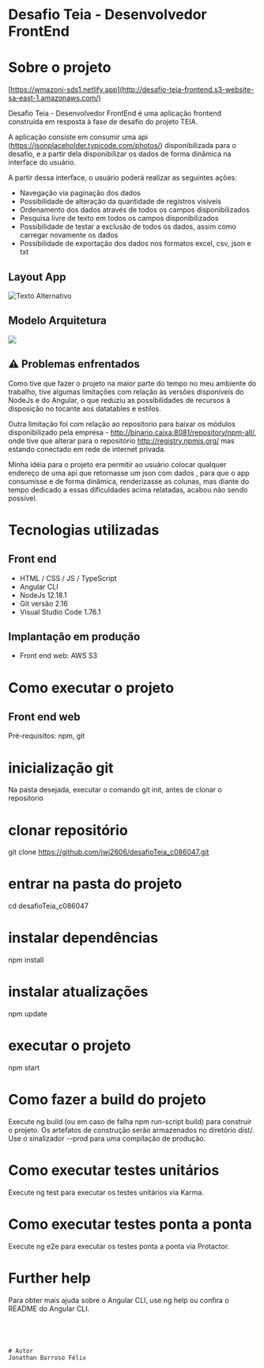 # Desafio Teia - Desenvolvedor FrontEnd 

# Sobre o projeto

[https://wmazoni-sds1.netlify.app](http://desafio-teia-frontend.s3-website-sa-east-1.amazonaws.com/)

Desafio Teia - Desenvolvedor FrontEnd é uma aplicação frontend construída em resposta à fase de desafio do projeto TEIA.

A aplicação consiste em consumir uma api (https://jsonplaceholder.typicode.com/photos/) disponibilizada para o desafio, e a partir dela disponibilizar os dados de forma dinâmica na interface do usuário.

A partir dessa interface, o usuário poderá realizar as seguintes ações:
- Navegação via paginação dos dados
- Possibilidade de alteração da quantidade de registros visíveis
- Ordenamento dos dados através de todos os campos disponibilizados
- Pesquisa livre de texto em todos os campos disponibilizados
- Possibilidade de testar a exclusão de todos os dados, assim como carregar novamente os dados
- Possibilidade de exportação dos dados nos formatos excel, csv, json e txt

## Layout App
<img src="https://github.com/jwj2606/desafioTeia_c086047/blob/main/src/imgApp.png" alt="Texto Alternativo">

## Modelo Arquitetura
[![](https://mermaid.ink/img/pako:eNqNkkFu2zAQRa8y4CoBLAPJ0osCSuQ0dus4gNRNpSzG4igmQHFUikxRSD5NFzlAj-CLlZLhJg4SoNKGePP_8JOcTpQsScxEpflnuUXrIEsKA-GL87hp4MaycXMjHyCKPvUt2Se1f-YeFp2kFivFkSOF07FQ0tS1u1F4ARFY-uGpdT1cncX3C8jmi_j849Yl1w0bMo56WHYSJbeRw42m6b_K0P3jBmEr65232MOXzuDTBu3_qb92FbOjo_oKBgFcny3T9R0kcbJOzw-ovxxP1YY07ZASDobrsZjksd74Ghby4TWe52_ATZ4pp-mEfc6_WX1CbvNs6-uNQaXhpbYco9f7P9Lr8AarcE0Ox0sKwVbosmGZBJKytyXt3nXddQ0-KoP75_1vPvjuR-DYvu9Yd2wlnThSti6Ijz-AmIiabI1KhmHqBlIIt6WaCjELS0kVeu0KUZhdkKJ3nP4ypZiFV6CJ8E04CSUKHy3WYlahbgMlqUKm1WFAxzmdiAbNd-ajZvcXourqow?type=png)](https://mermaid.live/edit#pako:eNqNkkFu2zAQRa8y4CoBLAPJ0osCSuQ0dus4gNRNpSzG4igmQHFUikxRSD5NFzlAj-CLlZLhJg4SoNKGePP_8JOcTpQsScxEpflnuUXrIEsKA-GL87hp4MaycXMjHyCKPvUt2Se1f-YeFp2kFivFkSOF07FQ0tS1u1F4ARFY-uGpdT1cncX3C8jmi_j849Yl1w0bMo56WHYSJbeRw42m6b_K0P3jBmEr65232MOXzuDTBu3_qb92FbOjo_oKBgFcny3T9R0kcbJOzw-ovxxP1YY07ZASDobrsZjksd74Ghby4TWe52_ATZ4pp-mEfc6_WX1CbvNs6-uNQaXhpbYco9f7P9Lr8AarcE0Ox0sKwVbosmGZBJKytyXt3nXddQ0-KoP75_1vPvjuR-DYvu9Yd2wlnThSti6Ijz-AmIiabI1KhmHqBlIIt6WaCjELS0kVeu0KUZhdkKJ3nP4ypZiFV6CJ8E04CSUKHy3WYlahbgMlqUKm1WFAxzmdiAbNd-ajZvcXourqow)

## ⚠️ Problemas enfrentados
Como tive que fazer o projeto na maior parte do tempo no meu ambiente do trabalho, tive algumas limitações com relação às versões disponíveis do NodeJs e do Angular, o que reduziu as possibilidades de recursos à disposição no tocante aos datatables e estilos.

Outra limitação foi com relação ao repositorio para baixar os módulos disponibilizado pela empresa - http://binario.caixa:8081/repository/npm-all/, onde tive que alterar para o repositório http://registry.npmjs.org/ mas estando conectado em rede de internet privada.

Minha idéia para o projeto era permitir ao usuário colocar qualquer endereço de uma api que retornasse um json com dados , para que o app consumisse e de forma dinâmica, renderizasse as colunas, mas diante do tempo dedicado a essas dificuldades acima relatadas, acabou não sendo possível.

# Tecnologias utilizadas
## Front end
- HTML / CSS / JS / TypeScript
- Angular CLI
- NodeJs 12.18.1
- Git versão 2.16
- Visual Studio Code 1.76.1

## Implantação em produção
- Front end web: AWS S3

# Como executar o projeto

## Front end web
Pré-requisitos: npm, git

# inicialização git
Na pasta desejada, executar o comando git init, antes de clonar o repositorio

# clonar repositório
git clone https://github.com/jwj2606/desafioTeia_c086047.git

# entrar na pasta do projeto 
cd desafioTeia_c086047

# instalar dependências
npm install

# instalar atualizações
npm update

# executar o projeto
npm start

# Como fazer a build do projeto
Execute ng build (ou em caso de falha npm run-script build) para construir o projeto. 
Os artefatos de construção serão armazenados no diretório dist/. Use o sinalizador --prod para uma compilação de produção.

# Como executar testes unitários
Execute ng test para executar os testes unitários via Karma.

# Como executar testes ponta a ponta
Execute ng e2e para executar os testes ponta a ponta via Protactor.

# Further help
Para obter mais ajuda sobre o Angular CLI, use ng help ou confira o README do Angular CLI.

```




# Autor
Jonathan Barroso Félix


